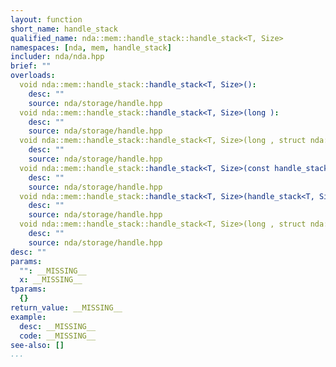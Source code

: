 ```yaml
---
layout: function
short_name: handle_stack
qualified_name: nda::mem::handle_stack::handle_stack<T, Size>
namespaces: [nda, mem, handle_stack]
includer: nda/nda.hpp
brief: ""
overloads:
  void nda::mem::handle_stack::handle_stack<T, Size>():
    desc: ""
    source: nda/storage/handle.hpp
  void nda::mem::handle_stack::handle_stack<T, Size>(long ):
    desc: ""
    source: nda/storage/handle.hpp
  void nda::mem::handle_stack::handle_stack<T, Size>(long , struct nda::mem::do_not_initialize_t ):
    desc: ""
    source: nda/storage/handle.hpp
  void nda::mem::handle_stack::handle_stack<T, Size>(const handle_stack<T, Size> & x) noexcept:
    desc: ""
    source: nda/storage/handle.hpp
  void nda::mem::handle_stack::handle_stack<T, Size>(handle_stack<T, Size> && x) noexcept:
    desc: ""
    source: nda/storage/handle.hpp
  void nda::mem::handle_stack::handle_stack<T, Size>(long , struct nda::mem::init_zero_t ):
    desc: ""
    source: nda/storage/handle.hpp
desc: ""
params:
  "": __MISSING__
  x: __MISSING__
tparams:
  {}
return_value: __MISSING__
example:
  desc: __MISSING__
  code: __MISSING__
see-also: []
...
```


